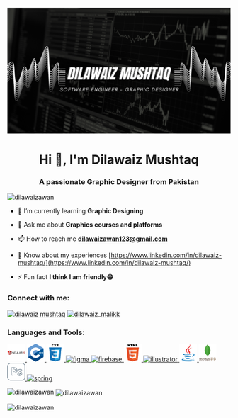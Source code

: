 ![logo](https://github.com/DilawaizAwan/DilawaizAwan/blob/main/Github%20banner.png)
<h1 align="center">Hi 👋, I'm Dilawaiz Mushtaq</h1>
<h3 align="center">A passionate Graphic Designer from Pakistan</h3>

<p align="left"> <img src="https://komarev.com/ghpvc/?username=dilawaizawan&label=Profile%20views&color=0e75b6&style=flat" alt="dilawaizawan" /> </p>

- 🌱 I’m currently learning **Graphic Designing**

- 💬 Ask me about **Graphics courses and platforms**

- 📫 How to reach me **dilawaizawan123@gmail.com**

- 📄 Know about my experiences [https://www.linkedin.com/in/dilawaiz-mushtaq/](https://www.linkedin.com/in/dilawaiz-mushtaq/)

- ⚡ Fun fact **I think I am friendly😁**

<h3 align="left">Connect with me:</h3>
<p align="left">
<a href="https://linkedin.com/in/dilawaiz mushtaq" target="blank"><img align="center" src="https://raw.githubusercontent.com/rahuldkjain/github-profile-readme-generator/master/src/images/icons/Social/linked-in-alt.svg" alt="dilawaiz mushtaq" height="30" width="40" /></a>
<a href="https://instagram.com/dilawaiz_malikk" target="blank"><img align="center" src="https://raw.githubusercontent.com/rahuldkjain/github-profile-readme-generator/master/src/images/icons/Social/instagram.svg" alt="dilawaiz_malikk" height="30" width="40" /></a>
</p>

<h3 align="left">Languages and Tools:</h3>
<p align="left"> <a href="https://angular.io" target="_blank" rel="noreferrer"> <img src="https://raw.githubusercontent.com/devicons/devicon/master/icons/angularjs/angularjs-original-wordmark.svg" alt="angularjs" width="40" height="40"/> </a> <a href="https://www.w3schools.com/cpp/" target="_blank" rel="noreferrer"> <img src="https://raw.githubusercontent.com/devicons/devicon/master/icons/cplusplus/cplusplus-original.svg" alt="cplusplus" width="40" height="40"/> </a> <a href="https://www.w3schools.com/css/" target="_blank" rel="noreferrer"> <img src="https://raw.githubusercontent.com/devicons/devicon/master/icons/css3/css3-original-wordmark.svg" alt="css3" width="40" height="40"/> </a> <a href="https://www.figma.com/" target="_blank" rel="noreferrer"> <img src="https://www.vectorlogo.zone/logos/figma/figma-icon.svg" alt="figma" width="40" height="40"/> </a> <a href="https://firebase.google.com/" target="_blank" rel="noreferrer"> <img src="https://www.vectorlogo.zone/logos/firebase/firebase-icon.svg" alt="firebase" width="40" height="40"/> </a> <a href="https://www.w3.org/html/" target="_blank" rel="noreferrer"> <img src="https://raw.githubusercontent.com/devicons/devicon/master/icons/html5/html5-original-wordmark.svg" alt="html5" width="40" height="40"/> </a> <a href="https://www.adobe.com/in/products/illustrator.html" target="_blank" rel="noreferrer"> <img src="https://www.vectorlogo.zone/logos/adobe_illustrator/adobe_illustrator-icon.svg" alt="illustrator" width="40" height="40"/> </a> <a href="https://www.java.com" target="_blank" rel="noreferrer"> <img src="https://raw.githubusercontent.com/devicons/devicon/master/icons/java/java-original.svg" alt="java" width="40" height="40"/> </a> <a href="https://www.mongodb.com/" target="_blank" rel="noreferrer"> <img src="https://raw.githubusercontent.com/devicons/devicon/master/icons/mongodb/mongodb-original-wordmark.svg" alt="mongodb" width="40" height="40"/> </a> <a href="https://www.photoshop.com/en" target="_blank" rel="noreferrer"> <img src="https://raw.githubusercontent.com/devicons/devicon/master/icons/photoshop/photoshop-line.svg" alt="photoshop" width="40" height="40"/> </a> <a href="https://spring.io/" target="_blank" rel="noreferrer"> <img src="https://www.vectorlogo.zone/logos/springio/springio-icon.svg" alt="spring" width="40" height="40"/> </a> </p>

<p><img align="left" src="https://github-readme-stats.vercel.app/api/top-langs?username=dilawaizawan&show_icons=true&locale=en&layout=compact" alt="dilawaizawan" /></p>

<p>&nbsp;<img align="center" src="https://github-readme-stats.vercel.app/api?username=dilawaizawan&show_icons=true&locale=en" alt="dilawaizawan" /></p>

<p><img align="center" src="https://github-readme-streak-stats.herokuapp.com/?user=dilawaizawan&" alt="dilawaizawan" /></p>

